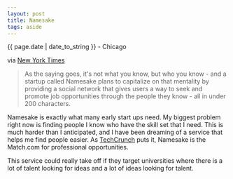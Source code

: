 ```yaml
---
layout: post
title: Namesake
tags: aside
---
```


<p class="meta">{{ page.date | date_to_string }} - Chicago</p>

via [New York Times](http://www.nytimes.com/external/venturebeat/2010/09/27/27venturebeat-namesake-is-a-twitter-that-connects-job-hunt-94621.html)

> As the saying goes, it's not what you know, but who you know - and a startup called Namesake plans to capitalize on that mentality by providing a social network that gives users a way to  seek and promote job opportunities through the people they know - all in under 200 characters.

Namesake is exactly what many early start ups need. My biggest problem right now is finding people I know who have the skill set that I need. This is much harder than I anticipated, and I have been dreaming of a service that helps me find people easier. As [TechCrunch](http://techcrunch.com/2010/09/27/namesake-is-the-match-com-for-professional-opportunities/) puts it, Namesake is the Match.com for professional opportunities.

This service could really take off if they target universities where there is a lot of talent looking for ideas and a lot of ideas looking for talent.
